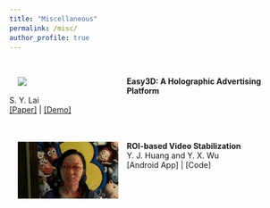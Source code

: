 ```yaml
---
title: "Miscellaneous"
permalink: /misc/
author_profile: true
---
```


<br>
<img src='../images/Easy3D.gif' width="180" style="float: left; margin: 15px">

<strong>Easy3D: A Holographic Advertising Platform</strong> 
<br> S. Y. Lai 
<br> [[Paper]](https://ieeexplore.ieee.org/document/8574875) | [[Demo]](https://www.youtube.com/watch?v=7iHxskBOj4U)
<br>
<br>
<br>
<img src='../images/roi_vs.gif' width="180" style="float: left; margin: 15px">

<strong>ROI-based Video Stabilization</strong> 
<br> Y. J. Huang and Y. X. Wu 
<br> [Android App] | [Code]
<br>